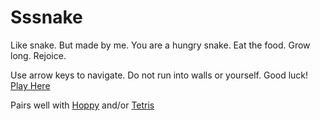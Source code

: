 # Sssnake
Like snake. But made by me.
You are a hungry snake. Eat the food. Grow long. Rejoice.

Use arrow keys to navigate. Do not run into walls or yourself. Good luck!
[Play Here](http://sssnake.surge.sh)

Pairs well with [Hoppy](https://www.github.com/populardemand/hoppy) and/or [Tetris](https://github.com/PopularDemand/project_tetris_js)